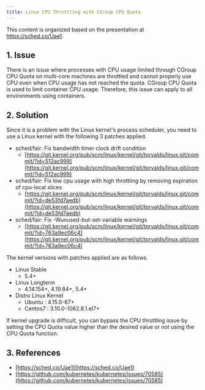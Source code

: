```yaml
---
title: Linux CPU Throttling with CGroup CPU Quota
---
```


This content is organized based on the presentation at https://sched.co/Uae1.

## 1. Issue

There is an issue where processes with CPU usage limited through CGroup CPU Quota on multi-core machines are throttled and cannot properly use CPU even when CPU usage has not reached the quota. CGroup CPU Quota is used to limit container CPU usage. Therefore, this issue can apply to all environments using containers.

## 2. Solution

Since it is a problem with the Linux kernel's process scheduler, you need to use a Linux kernel with the following 3 patches applied.

* sched/fair: Fix bandwidth timer clock drift condition
  * [https://git.kernel.org/pub/scm/linux/kernel/git/torvalds/linux.git/commit/?id=512ac999](https://git.kernel.org/pub/scm/linux/kernel/git/torvalds/linux.git/commit/?id=512ac999)
* sched/fair: Fix low cpu usage with high throttling by removing expiration of cpu-local slices
  * [https://git.kernel.org/pub/scm/linux/kernel/git/torvalds/linux.git/commit/?id=de53fd7aedb](https://git.kernel.org/pub/scm/linux/kernel/git/torvalds/linux.git/commit/?id=de53fd7aedb)
* sched/fair: Fix -Wunused-but-set-variable warnings
  * [https://git.kernel.org/pub/scm/linux/kernel/git/torvalds/linux.git/commit/?id=763a9ec06c4](https://git.kernel.org/pub/scm/linux/kernel/git/torvalds/linux.git/commit/?id=763a9ec06c4)

The kernel versions with patches applied are as follows.

* Linux Stable
  * 5.4+
* Linux Longterm
  * 4.14.154+, 4.19.84+, 5.4+
* Distro Linux Kernel
  * Ubuntu : 4.15.0-67+
  * Centos7 : 3.10.0-1062.8.1.el7+

If kernel upgrade is difficult, you can bypass the CPU throttling issue by setting the CPU Quota value higher than the desired value or not using the CPU Quota function.

## 3. References

* [https://sched.co/Uae1](https://sched.co/Uae1)
* [https://github.com/kubernetes/kubernetes/issues/70585](https://github.com/kubernetes/kubernetes/issues/70585)
